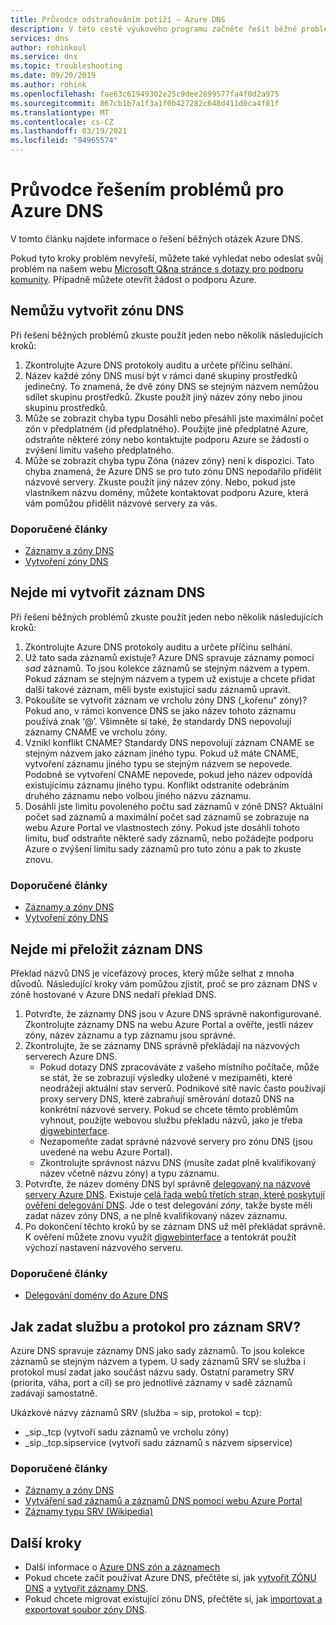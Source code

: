```yaml
---
title: Průvodce odstraňováním potíží – Azure DNS
description: V této cestě výukového programu začněte řešit běžné problémy s Azure DNS
services: dns
author: rohinkoul
ms.service: dns
ms.topic: troubleshooting
ms.date: 09/20/2019
ms.author: rohink
ms.openlocfilehash: fae63c61949302e25c9dee2899577fa4f0d2a975
ms.sourcegitcommit: 867cb1b7a1f3a1f0b427282c648d411d0ca4f81f
ms.translationtype: MT
ms.contentlocale: cs-CZ
ms.lasthandoff: 03/19/2021
ms.locfileid: "94965574"
---
```

# <a name="azure-dns-troubleshooting-guide"></a>Průvodce řešením problémů pro Azure DNS

V tomto článku najdete informace o řešení běžných otázek Azure DNS.

Pokud tyto kroky problém nevyřeší, můžete také vyhledat nebo odeslat svůj problém na našem webu [Microsoft Q&na stránce s dotazy pro podporu komunity](/answers/topics/azure-virtual-network.html). Případně můžete otevřít žádost o podporu Azure.


## <a name="i-cant-create-a-dns-zone"></a>Nemůžu vytvořit zónu DNS

Při řešení běžných problémů zkuste použít jeden nebo několik následujících kroků:

1.  Zkontrolujte Azure DNS protokoly auditu a určete příčinu selhání.
2.  Název každé zóny DNS musí být v rámci dané skupiny prostředků jedinečný. To znamená, že dvě zóny DNS se stejným názvem nemůžou sdílet skupinu prostředků. Zkuste použít jiný název zóny nebo jinou skupinu prostředků.
3.  Může se zobrazit chyba typu Dosáhli nebo přesáhli jste maximální počet zón v předplatném {id předplatného}. Použijte jiné předplatné Azure, odstraňte některé zóny nebo kontaktujte podporu Azure se žádostí o zvýšení limitu vašeho předplatného.
4.  Může se zobrazit chyba typu Zóna {název zóny} není k dispozici. Tato chyba znamená, že Azure DNS se pro tuto zónu DNS nepodařilo přidělit názvové servery. Zkuste použít jiný název zóny. Nebo, pokud jste vlastníkem názvu domény, můžete kontaktovat podporu Azure, která vám pomůžou přidělit názvové servery za vás.


### <a name="recommended-articles"></a>Doporučené články

* [Záznamy a zóny DNS](dns-zones-records.md)
* [Vytvoření zóny DNS](./dns-getstarted-portal.md)

## <a name="i-cant-create-a-dns-record"></a>Nejde mi vytvořit záznam DNS

Při řešení běžných problémů zkuste použít jeden nebo několik následujících kroků:

1.  Zkontrolujte Azure DNS protokoly auditu a určete příčinu selhání.
2.  Už tato sada záznamů existuje?  Azure DNS spravuje záznamy pomocí *sad* záznamů. To jsou kolekce záznamů se stejným názvem a typem. Pokud záznam se stejným názvem a typem už existuje a chcete přidat další takové záznam, měli byste existující sadu záznamů upravit.
3.  Pokoušíte se vytvořit záznam ve vrcholu zóny DNS („kořenu“ zóny)? Pokud ano, v rámci konvence DNS se jako název tohoto záznamu používá znak ‘@’. Všimněte si také, že standardy DNS nepovolují záznamy CNAME ve vrcholu zóny.
4.  Vznikl konflikt CNAME?  Standardy DNS nepovolují záznam CNAME se stejným názvem jako záznam jiného typu. Pokud už máte CNAME, vytvoření záznamu jiného typu se stejným názvem se nepovede.  Podobně se vytvoření CNAME nepovede, pokud jeho název odpovídá existujícímu záznamu jiného typu. Konflikt odstraníte odebráním druhého záznamu nebo volbou jiného názvu záznamu.
5.  Dosáhli jste limitu povoleného počtu sad záznamů v zóně DNS? Aktuální počet sad záznamů a maximální počet sad záznamů se zobrazuje na webu Azure Portal ve vlastnostech zóny. Pokud jste dosáhli tohoto limitu, buď odstraňte některé sady záznamů, nebo požádejte podporu Azure o zvýšení limitu sady záznamů pro tuto zónu a pak to zkuste znovu. 


### <a name="recommended-articles"></a>Doporučené články

* [Záznamy a zóny DNS](dns-zones-records.md)
* [Vytvoření zóny DNS](./dns-getstarted-portal.md)



## <a name="i-cant-resolve-my-dns-record"></a>Nejde mi přeložit záznam DNS

Překlad názvů DNS je vícefázový proces, který může selhat z mnoha důvodů. Následující kroky vám pomůžou zjistit, proč se pro záznam DNS v zóně hostované v Azure DNS nedaří překlad DNS.

1.  Potvrďte, že záznamy DNS jsou v Azure DNS správně nakonfigurované. Zkontrolujte záznamy DNS na webu Azure Portal a ověřte, jestli název zóny, název záznamu a typ záznamu jsou správné.
2.  Zkontrolujte, že se záznamy DNS správně překládají na názvových serverech Azure DNS.
    - Pokud dotazy DNS zpracováváte z vašeho místního počítače, může se stát, že se zobrazují výsledky uložené v mezipaměti, které neodrážejí aktuální stav serverů.  Podnikové sítě navíc často používají proxy servery DNS, které zabraňují směrování dotazů DNS na konkrétní názvové servery.  Pokud se chcete těmto problémům vyhnout, použijte webovou službu překladu názvů, jako je třeba [digwebinterface](https://digwebinterface.com).
    - Nezapomeňte zadat správné názvové servery pro zónu DNS (jsou uvedené na webu Azure Portal).
    - Zkontrolujte správnost názvu DNS (musíte zadat plně kvalifikovaný název včetně názvu zóny) a typu záznamu.
3.  Potvrďte, že název domény DNS byl správně [delegovaný na názvové servery Azure DNS](dns-domain-delegation.md). Existuje [celá řada webů třetích stran, které poskytují ověření delegování DNS](https://www.bing.com/search?q=dns+check+tool). Jde o test delegování *zóny*, takže byste měli zadat název zóny DNS, a ne plně kvalifikovaný název záznamu.
4.  Po dokončení těchto kroků by se záznam DNS už měl překládat správně. K ověření můžete znovu využít [digwebinterface](https://digwebinterface.com) a tentokrát použít výchozí nastavení názvového serveru.


### <a name="recommended-articles"></a>Doporučené články

* [Delegování domény do Azure DNS](dns-domain-delegation.md)



## <a name="how-do-i-specify-the-service-and-protocol-for-an-srv-record"></a>Jak zadat službu a protokol pro záznam SRV?

Azure DNS spravuje záznamy DNS jako sady záznamů. To jsou kolekce záznamů se stejným názvem a typem. U sady záznamů SRV se služba i protokol musí zadat jako součást názvu sady. Ostatní parametry SRV (priorita, váha, port a cíl) se pro jednotlivé záznamy v sadě záznamů zadávají samostatně.

Ukázkové názvy záznamů SRV (služba = sip, protokol = tcp):

- \_sip.\_tcp (vytvoří sadu záznamů ve vrcholu zóny)
- \_sip.\_tcp.sipservice (vytvoří sadu záznamů s názvem sipservice)

### <a name="recommended-articles"></a>Doporučené články

* [Záznamy a zóny DNS](dns-zones-records.md)
* [Vytváření sad záznamů a záznamů DNS pomocí webu Azure Portal](./dns-getstarted-portal.md)
* [Záznamy typu SRV (Wikipedia)](https://en.wikipedia.org/wiki/SRV_record)


## <a name="next-steps"></a>Další kroky

* Další informace o [Azure DNS zón a záznamech](dns-zones-records.md)
* Pokud chcete začít používat Azure DNS, přečtěte si, jak [vytvořit ZÓNU DNS](./dns-getstarted-portal.md) a [vytvořit záznamy DNS](./dns-getstarted-portal.md).
* Pokud chcete migrovat existující zónu DNS, přečtěte si, jak [importovat a exportovat soubor zóny DNS](dns-import-export.md).